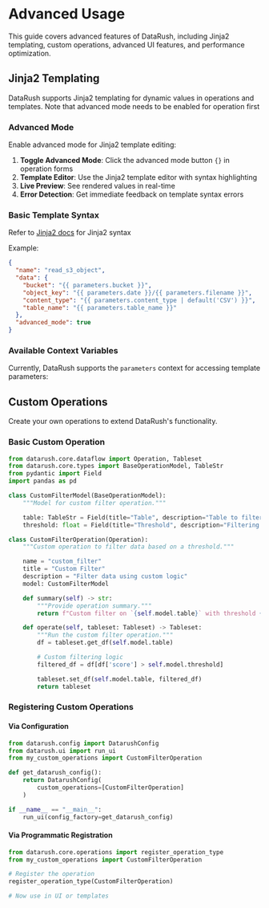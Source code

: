 # Advanced Usage

This guide covers advanced features of DataRush, including Jinja2 templating, custom operations, advanced UI features, and performance optimization.

## Jinja2 Templating

DataRush supports Jinja2 templating for dynamic values in operations and templates. Note that advanced mode needs to be enabled for operation first

### Advanced Mode

Enable advanced mode for Jinja2 template editing:

1. **Toggle Advanced Mode**: Click the advanced mode button `{}` in operation forms
2. **Template Editor**: Use the Jinja2 template editor with syntax highlighting
3. **Live Preview**: See rendered values in real-time
4. **Error Detection**: Get immediate feedback on template syntax errors


### Basic Template Syntax
Refer to [Jinja2 docs](https://jinja.palletsprojects.com/en/stable/) for Jinja2 syntax

Example:
```json
{
  "name": "read_s3_object",
  "data": {
    "bucket": "{{ parameters.bucket }}",
    "object_key": "{{ parameters.date }}/{{ parameters.filename }}",
    "content_type": "{{ parameters.content_type | default('CSV') }}",
    "table_name": "{{ parameters.table_name }}"
  },
  "advanced_mode": true
}
```



### Available Context Variables

Currently, DataRush supports the `parameters` context for accessing template parameters:


## Custom Operations

Create your own operations to extend DataRush's functionality.

### Basic Custom Operation

```python
from datarush.core.dataflow import Operation, Tableset
from datarush.core.types import BaseOperationModel, TableStr
from pydantic import Field
import pandas as pd

class CustomFilterModel(BaseOperationModel):
    """Model for custom filter operation."""

    table: TableStr = Field(title="Table", description="Table to filter")
    threshold: float = Field(title="Threshold", description="Filtering threshold", default=0.5)

class CustomFilterOperation(Operation):
    """Custom operation to filter data based on a threshold."""

    name = "custom_filter"
    title = "Custom Filter"
    description = "Filter data using custom logic"
    model: CustomFilterModel

    def summary(self) -> str:
        """Provide operation summary."""
        return f"Custom filter on `{self.model.table}` with threshold {self.model.threshold}"

    def operate(self, tableset: Tableset) -> Tableset:
        """Run the custom filter operation."""
        df = tableset.get_df(self.model.table)

        # Custom filtering logic
        filtered_df = df[df['score'] > self.model.threshold]

        tableset.set_df(self.model.table, filtered_df)
        return tableset
```

### Registering Custom Operations

#### Via Configuration

```python
from datarush.config import DatarushConfig
from datarush.ui import run_ui
from my_custom_operations import CustomFilterOperation

def get_datarush_config():
    return DatarushConfig(
        custom_operations=[CustomFilterOperation]
    )

if __name__ == "__main__":
    run_ui(config_factory=get_datarush_config)
```

#### Via Programmatic Registration

```python
from datarush.core.operations import register_operation_type
from my_custom_operations import CustomFilterOperation

# Register the operation
register_operation_type(CustomFilterOperation)

# Now use in UI or templates
```
